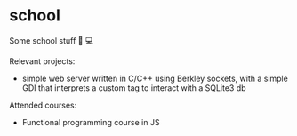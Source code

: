 # school
Some school stuff :blue_book: :computer:

Relevant projects:
* simple web server written in C/C++ using Berkley sockets, with a simple GDI that interprets a custom tag to interact with a SQLite3 db

Attended courses:
* Functional programming course in JS
